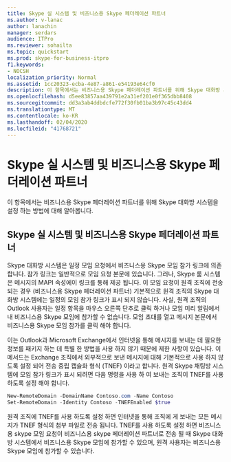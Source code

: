 ```yaml
---
title: Skype 실 시스템 및 비즈니스용 Skype 페더레이션 파트너
ms.author: v-lanac
author: lanachin
manager: serdars
audience: ITPro
ms.reviewer: sohailta
ms.topic: quickstart
ms.prod: skype-for-business-itpro
f1.keywords:
- NOCSH
localization_priority: Normal
ms.assetid: 1cc20323-ecba-4e87-a861-e54193e64cf0
description: 이 항목에서는 비즈니스용 Skype 페더레이션 파트너를 위해 Skype 대화방 시스템을 설정 하는 방법에 대해 알아봅니다.
ms.openlocfilehash: d5ee83857aa439791e2a31ef201e0f365dbb8408
ms.sourcegitcommit: dd3a3ab4ddbdcfe772f30fb01ba3b97c45c43dd4
ms.translationtype: MT
ms.contentlocale: ko-KR
ms.lasthandoff: 02/04/2020
ms.locfileid: "41768721"
---
```

# <a name="skype-room-system-and-skype-for-business-federated-partners"></a>Skype 실 시스템 및 비즈니스용 Skype 페더레이션 파트너
 
이 항목에서는 비즈니스용 Skype 페더레이션 파트너를 위해 Skype 대화방 시스템을 설정 하는 방법에 대해 알아봅니다.
  
## <a name="skype-room-system-and-skype-for-business-federated-partners"></a>Skype 실 시스템 및 비즈니스용 Skype 페더레이션 파트너

Skype 대화방 시스템은 일정 모임 요청에서 비즈니스용 Skype 모임 참가 링크에 의존 합니다. 참가 링크는 일반적으로 모임 요청 본문에 있습니다. 그러나, Skype 룸 시스템은 메시지의 MAPI 속성에이 링크를 통해 제공 됩니다. 이 모임 요청이 원격 조직에 전송 되는 경우 (비즈니스용 Skype 페더레이션 파트너) 기본적으로 원격 조직의 Skype 대화방 시스템에는 일정의 모임 참가 링크가 표시 되지 않습니다. 사실, 원격 조직의 Outlook 사용자는 일정 항목을 마우스 오른쪽 단추로 클릭 하거나 모임 미리 알림에서 내 비즈니스용 Skype 모임에 참가할 수 없습니다. 모임 초대를 열고 메시지 본문에서 비즈니스용 Skype 모임 참가를 클릭 해야 합니다. 
  
이는 Outlook과 Microsoft Exchange에서 인터넷을 통해 메시지를 보내는 데 필요한 정보를 패키지 하는 데 특별 한 방법을 사용 하지 않기 때문에 제한 사항이 있습니다. 이 메서드는 Exchange 조직에서 외부적으로 보낸 메시지에 대해 기본적으로 사용 하지 않도록 설정 되어 전송 중립 캡슐화 형식 (TNEF) 이라고 합니다. 원격 Skype 채팅방 시스템에 모임 참가 링크가 표시 되려면 다음 명령을 사용 하 여 보내는 조직이 TNEF를 사용 하도록 설정 해야 합니다.
  
```powershell
New-RemoteDomain -DomainName Contoso.com -Name Contoso
Set-RemoteDomain -Identity Contoso -TNEFEnabled $true
```

원격 조직에 TNEF를 사용 하도록 설정 하면 인터넷을 통해 조직에 게 보내는 모든 메시지가 TNEF 형식의 첨부 파일로 전송 됩니다. TNEF를 사용 하도록 설정 하면 비즈니스용 skype 모임 요청이 비즈니스용 skype 페더레이션 파트너로 전송 될 때 Skype 대화방 시스템에서 비즈니스용 Skype 모임에 참가할 수 있으며, 원격 사용자는 비즈니스용 Skype 모임에 참가할 수 있습니다. 
